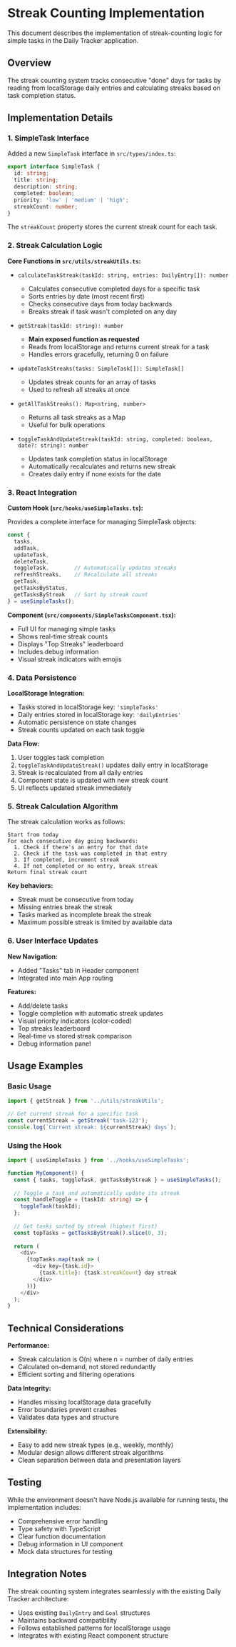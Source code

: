 # Streak Counting Implementation

This document describes the implementation of streak-counting logic for simple tasks in the Daily Tracker application.

## Overview

The streak counting system tracks consecutive "done" days for tasks by reading from localStorage daily entries and calculating streaks based on task completion status.

## Implementation Details

### 1. SimpleTask Interface

Added a new `SimpleTask` interface in `src/types/index.ts`:

```typescript
export interface SimpleTask {
  id: string;
  title: string;
  description: string;
  completed: boolean;
  priority: 'low' | 'medium' | 'high';
  streakCount: number;
}
```

The `streakCount` property stores the current streak count for each task.

### 2. Streak Calculation Logic

**Core Functions in `src/utils/streakUtils.ts`:**

- `calculateTaskStreak(taskId: string, entries: DailyEntry[]): number`
  - Calculates consecutive completed days for a specific task
  - Sorts entries by date (most recent first)
  - Checks consecutive days from today backwards
  - Breaks streak if task wasn't completed on any day

- `getStreak(taskId: string): number`
  - **Main exposed function as requested**
  - Reads from localStorage and returns current streak for a task
  - Handles errors gracefully, returning 0 on failure

- `updateTaskStreaks(tasks: SimpleTask[]): SimpleTask[]`
  - Updates streak counts for an array of tasks
  - Used to refresh all streaks at once

- `getAllTaskStreaks(): Map<string, number>`
  - Returns all task streaks as a Map
  - Useful for bulk operations

- `toggleTaskAndUpdateStreak(taskId: string, completed: boolean, date?: string): number`
  - Updates task completion status in localStorage
  - Automatically recalculates and returns new streak
  - Creates daily entry if none exists for the date

### 3. React Integration

**Custom Hook (`src/hooks/useSimpleTasks.ts`):**

Provides a complete interface for managing SimpleTask objects:

```typescript
const {
  tasks,
  addTask,
  updateTask,
  deleteTask,
  toggleTask,        // Automatically updates streaks
  refreshStreaks,    // Recalculate all streaks
  getTask,
  getTasksByStatus,
  getTasksByStreak   // Sort by streak count
} = useSimpleTasks();
```

**Component (`src/components/SimpleTasksComponent.tsx`):**

- Full UI for managing simple tasks
- Shows real-time streak counts
- Displays "Top Streaks" leaderboard
- Includes debug information
- Visual streak indicators with emojis

### 4. Data Persistence

**LocalStorage Integration:**
- Tasks stored in localStorage key: `'simpleTasks'`
- Daily entries stored in localStorage key: `'dailyEntries'`
- Automatic persistence on state changes
- Streak counts updated on each task toggle

**Data Flow:**
1. User toggles task completion
2. `toggleTaskAndUpdateStreak()` updates daily entry in localStorage
3. Streak is recalculated from all daily entries
4. Component state is updated with new streak count
5. UI reflects updated streak immediately

### 5. Streak Calculation Algorithm

The streak calculation works as follows:

```
Start from today
For each consecutive day going backwards:
  1. Check if there's an entry for that date
  2. Check if the task was completed in that entry
  3. If completed, increment streak
  4. If not completed or no entry, break streak
Return final streak count
```

**Key behaviors:**
- Streak must be consecutive from today
- Missing entries break the streak
- Tasks marked as incomplete break the streak
- Maximum possible streak is limited by available data

### 6. User Interface Updates

**New Navigation:**
- Added "Tasks" tab in Header component
- Integrated into main App routing

**Features:**
- Add/delete tasks
- Toggle completion with automatic streak updates
- Visual priority indicators (color-coded)
- Top streaks leaderboard
- Real-time vs stored streak comparison
- Debug information panel

## Usage Examples

### Basic Usage

```typescript
import { getStreak } from '../utils/streakUtils';

// Get current streak for a specific task
const currentStreak = getStreak('task-123');
console.log(`Current streak: ${currentStreak} days`);
```

### Using the Hook

```typescript
import { useSimpleTasks } from '../hooks/useSimpleTasks';

function MyComponent() {
  const { tasks, toggleTask, getTasksByStreak } = useSimpleTasks();
  
  // Toggle a task and automatically update its streak
  const handleToggle = (taskId: string) => {
    toggleTask(taskId);
  };
  
  // Get tasks sorted by streak (highest first)
  const topTasks = getTasksByStreak().slice(0, 3);
  
  return (
    <div>
      {topTasks.map(task => (
        <div key={task.id}>
          {task.title}: {task.streakCount} day streak
        </div>
      ))}
    </div>
  );
}
```

## Technical Considerations

**Performance:**
- Streak calculation is O(n) where n = number of daily entries
- Calculated on-demand, not stored redundantly
- Efficient sorting and filtering operations

**Data Integrity:**
- Handles missing localStorage data gracefully
- Error boundaries prevent crashes
- Validates data types and structure

**Extensibility:**
- Easy to add new streak types (e.g., weekly, monthly)
- Modular design allows different streak algorithms
- Clean separation between data and presentation layers

## Testing

While the environment doesn't have Node.js available for running tests, the implementation includes:

- Comprehensive error handling
- Type safety with TypeScript
- Clear function documentation
- Debug information in UI component
- Mock data structures for testing

## Integration Notes

The streak counting system integrates seamlessly with the existing Daily Tracker architecture:

- Uses existing `DailyEntry` and `Goal` structures
- Maintains backward compatibility
- Follows established patterns for localStorage usage
- Integrates with existing React component structure
